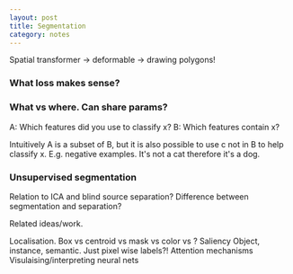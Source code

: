```yaml
---
layout: post
title: Segmentation
category: notes
---
```


Spatial transformer -> deformable -> drawing polygons!

### What loss makes sense?



### What vs where. Can share params?

A: Which features did you use to classify x?
B: Which features contain x?

Intuitively A is a subset of B, but it is also possible to use c not in B to help classify x. E.g. negative examples. It's not a cat therefore it's a dog.


### Unsupervised segmentation

Relation to ICA and blind source separation?
Difference between segmentation and separation?


Related ideas/work.

Localisation. Box vs centroid vs mask vs color vs ?
Saliency
Object, instance, semantic. Just pixel wise labels?!
Attention mechanisms
Visulaising/interpreting neural nets
